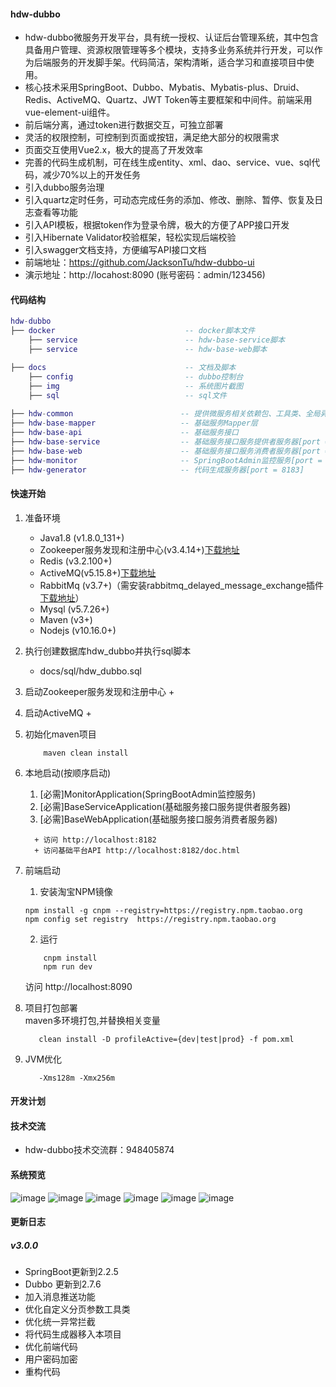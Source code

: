 #### hdw-dubbo
+ hdw-dubbo微服务开发平台，具有统一授权、认证后台管理系统，其中包含具备用户管理、资源权限管理等多个模块，支持多业务系统并行开发，可以作为后端服务的开发脚手架。代码简洁，架构清晰，适合学习和直接项目中使用。
+ 核心技术采用SpringBoot、Dubbo、Mybatis、Mybatis-plus、Druid、Redis、ActiveMQ、Quartz、JWT Token等主要框架和中间件。前端采用vue-element-ui组件。
+ 前后端分离，通过token进行数据交互，可独立部署
+ 灵活的权限控制，可控制到页面或按钮，满足绝大部分的权限需求
+ 页面交互使用Vue2.x，极大的提高了开发效率
+ 完善的代码生成机制，可在线生成entity、xml、dao、service、vue、sql代码，减少70%以上的开发任务
+ 引入dubbo服务治理
+ 引入quartz定时任务，可动态完成任务的添加、修改、删除、暂停、恢复及日志查看等功能
+ 引入API模板，根据token作为登录令牌，极大的方便了APP接口开发
+ 引入Hibernate Validator校验框架，轻松实现后端校验
+ 引入swagger文档支持，方便编写API接口文档
+ 前端地址：https://github.com/JacksonTu/hdw-dubbo-ui
+ 演示地址：http://locahost:8090 (账号密码：admin/123456)



#### 代码结构
``` lua
hdw-dubbo
├── docker                             -- docker脚本文件
    ├── service                        -- hdw-base-service脚本
    ├── service                        -- hdw-base-web脚本

├── docs                               -- 文档及脚本
    ├── config                         -- dubbo控制台
    ├── img                            -- 系统图片截图  
    ├── sql                            -- sql文件  
     
├── hdw-common                        -- 提供微服务相关依赖包、工具类、全局异常解析等
├── hdw-base-mapper                   -- 基础服务Mapper层
├── hdw-base-api                      -- 基础服务接口
├── hdw-base-service                  -- 基础服务接口服务提供者服务器[port = 8181]
├── hdw-base-web                      -- 基础服务接口服务消费者服务器[port = 8182]
├── hdw-monitor                       -- SpringBootAdmin监控服务[port = 8180]
├── hdw-generator                     -- 代码生成服务器[port = 8183]
```


#### 快速开始

1. 准备环境
    + Java1.8  (v1.8.0_131+)
    + Zookeeper服务发现和注册中心(v3.4.14+)<a href="https://mirrors.tuna.tsinghua.edu.cn/apache/zookeeper/zookeeper-3.4.14/zookeeper-3.4.14.tar.gz">下载地址</a>
    + Redis (v3.2.100+)
    + ActiveMQ(v5.15.8+)<a href="http://activemq.apache.org/components/classic/download/" target="_blank">下载地址</a>
    + RabbitMq (v3.7+)（需安装rabbitmq_delayed_message_exchange插件 <a href="https://www.rabbitmq.com/community-plugins.html" target="_blank">下载地址</a>）
    + Mysql (v5.7.26+)
    + Maven (v3+)
    + Nodejs (v10.16.0+)
   
2. 执行创建数据库hdw_dubbo并执行sql脚本
    + docs/sql/hdw_dubbo.sql
    
3. 启动Zookeeper服务发现和注册中心
    +

4. 启动ActiveMQ
   +

5. 初始化maven项目  
    ``` bush
        maven clean install
    ```

6. 本地启动(按顺序启动)
     1. [必需]MonitorApplication(SpringBootAdmin监控服务)
     2. [必需]BaseServiceApplication(基础服务接口服务提供者服务器)
     3. [必需]BaseWebApplication(基础服务接口服务消费者服务器)
     ```
       + 访问 http://localhost:8182
       + 访问基础平台API http://localhost:8182/doc.html
     ```
      
7. 前端启动
    1. 安装淘宝NPM镜像
    ```bush
    npm install -g cnpm --registry=https://registry.npm.taobao.org
    npm config set registry  https://registry.npm.taobao.org
    ``` 
    2. 运行
    ```bush
        cnpm install 
        npm run dev
    ``` 
    访问 http://localhost:8090
    
8. 项目打包部署  
     maven多环境打包,并替换相关变量
   ```bush
      clean install -D profileActive={dev|test|prod} -f pom.xml
   ```

9. JVM优化
     ```bush  
        -Xms128m -Xmx256m  
     ```
    
#### 开发计划

#### 技术交流
+ hdw-dubbo技术交流群：948405874

#### 系统预览
![image](https://images.gitee.com/uploads/images/2019/1115/104342_b5ec71f2_381747.png)
![image](https://images.gitee.com/uploads/images/2019/1115/104223_ab350d2f_381747.png)
![image](https://images.gitee.com/uploads/images/2019/1115/104223_81f580aa_381747.png)
![image](https://images.gitee.com/uploads/images/2019/1115/104226_ca90d4ec_381747.png)
![image](https://images.gitee.com/uploads/images/2019/1115/104223_b419cfa2_381747.png)
![image](https://images.gitee.com/uploads/images/2019/1115/104223_77c64414_381747.png)


#### 更新日志
 ##### v3.0.0 
  + SpringBoot更新到2.2.5
  + Dubbo 更新到2.7.6
  + 加入消息推送功能
  + 优化自定义分页参数工具类
  + 优化统一异常拦截
  + 将代码生成器移入本项目
  + 优化前端代码
  + 用户密码加密
  + 重构代码
